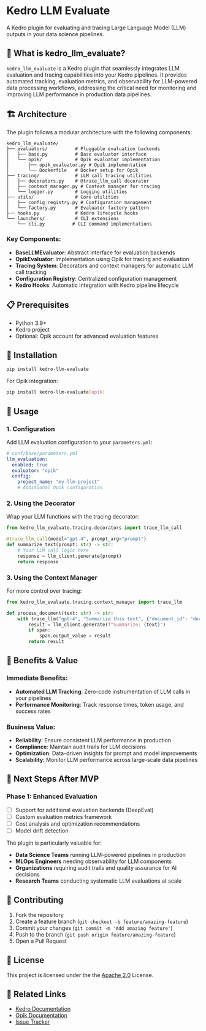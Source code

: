 # Kedro LLM Evaluate

A Kedro plugin for evaluating and tracing Large Language Model (LLM) outputs in your data science pipelines.

## 🎯 What is kedro_llm_evaluate?

`kedro_llm_evaluate` is a Kedro plugin that seamlessly integrates LLM evaluation and tracing capabilities into your Kedro pipelines. It provides automated tracking, evaluation metrics, and observability for LLM-powered data processing workflows, addressing the critical need for monitoring and improving LLM performance in production data pipelines.

## 🏗️ Architecture

The plugin follows a modular architecture with the following components:

```
kedro_llm_evaluate/
├── evaluators/          # Pluggable evaluation backends
│   ├── base.py          # Base evaluator interface
│   └── opik/            # Opik evaluator implementation
│       ├── opik_evaluator.py # Opik implementation
│       └── Dockerfile   # Docker setup for Opik
├── tracing/             # LLM call tracing utilities
│   ├── decorators.py    # @trace_llm_call decorator
│   ├── context_manager.py # Context manager for tracing
│   └── logger.py        # Logging utilities
├── utils/               # Core utilities
│   ├── config_registry.py # Configuration management
│   └── factory.py       # Evaluator factory pattern
├── hooks.py             # Kedro lifecycle hooks
└── launchers/           # CLI extensions
    └── cli.py          # CLI command implementations
```

### Key Components:

- **BaseLLMEvaluator**: Abstract interface for evaluation backends
- **OpikEvaluator**: Implementation using Opik for tracing and evaluation
- **Tracing System**: Decorators and context managers for automatic LLM call tracking
- **Configuration Registry**: Centralized configuration management
- **Kedro Hooks**: Automatic integration with Kedro pipeline lifecycle

## 📋 Prerequisites

- Python 3.9+
- Kedro project
- Optional: Opik account for advanced evaluation features

## 🚀 Installation

```bash
pip install kedro-llm-evaluate
```

For Opik integration:
```bash
pip install kedro-llm-evaluate[opik]
```

## 📖 Usage

### 1. Configuration

Add LLM evaluation configuration to your `parameters.yml`:

```yaml
# conf/base/parameters.yml
llm_evaluation:
  enabled: true
  evaluator: "opik"
  config:
    project_name: "my-llm-project"
    # Additional Opik configuration
```

### 2. Using the Decorator

Wrap your LLM functions with the tracing decorator:

```python
from kedro_llm_evaluate.tracing.decorators import trace_llm_call

@trace_llm_call(model="gpt-4", prompt_arg="prompt")
def summarize_text(prompt: str) -> str:
    # Your LLM call logic here
    response = llm_client.generate(prompt)
    return response
```

### 3. Using the Context Manager

For more control over tracing:

```python
from kedro_llm_evaluate.tracing.context_manager import trace_llm

def process_document(text: str) -> str:
    with trace_llm("gpt-4", "Summarize this text", {"document_id": "doc_123"}) as span:
        result = llm_client.generate(f"Summarize: {text}")
        if span:
            span.output_value = result
        return result
```

## 🎉 Benefits & Value

### Immediate Benefits:
- **Automated LLM Tracking**: Zero-code instrumentation of LLM calls in your pipelines
- **Performance Monitoring**: Track response times, token usage, and success rates

### Business Value:
- **Reliability**: Ensure consistent LLM performance in production
- **Compliance**: Maintain audit trails for LLM decisions
- **Optimization**: Data-driven insights for prompt and model improvements
- **Scalability**: Monitor LLM performance across large-scale data pipelines

## 🔮 Next Steps After MVP

### Phase 1: Enhanced Evaluation
- [ ] Support for additional evaluation backends (DeepEval)
- [ ] Custom evaluation metrics framework
- [ ] Cost analysis and optimization recommendations
- [ ] Model drift detection

The plugin is particularly valuable for:
- **Data Science Teams** running LLM-powered pipelines in production
- **MLOps Engineers** needing observability for LLM components
- **Organizations** requiring audit trails and quality assurance for AI decisions
- **Research Teams** conducting systematic LLM evaluations at scale

## 🤝 Contributing

1. Fork the repository
2. Create a feature branch (`git checkout -b feature/amazing-feature`)
3. Commit your changes (`git commit -m 'Add amazing feature'`)
4. Push to the branch (`git push origin feature/amazing-feature`)
5. Open a Pull Request

## 📄 License

This project is licensed under the the [Apache 2.0](https://github.com/ravi-kumar-pilla/kedro-llm-evaluate/blob/main/LICENSE) License.

## 🔗 Related Links

- [Kedro Documentation](https://docs.kedro.org)
- [Opik Documentation](https://www.comet.com/docs/opik/)
- [Issue Tracker](https://github.com/kedro-org/kedro/issues)